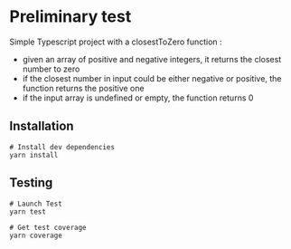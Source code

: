 # Preliminary test
Simple Typescript project with a closestToZero function : 

 -  given an array of positive and negative integers, it returns the closest number to zero
-   if the closest number in input could be either negative or positive, the function returns the positive one
-   if the input array is undefined or empty, the function returns 0

## Installation
    # Install dev dependencies
    yarn install
    
## Testing
	# Launch Test
    yarn test
    
    # Get test coverage
    yarn coverage
